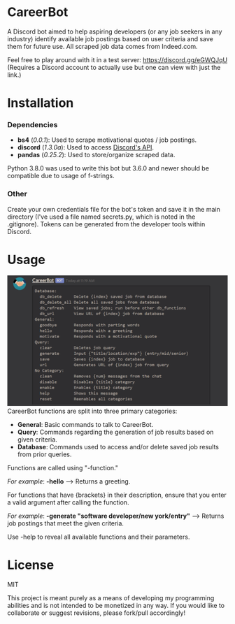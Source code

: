 # CareerBot
A Discord bot aimed to help aspiring developers (or any job seekers in any industry) identify available job postings based on user criteria and save them for future use. All scraped job data comes from Indeed.com. 

Feel free to play around with it in a test server: https://discord.gg/eGWQJqU (Requires a Discord account to actually use but one can view with just the link.)

# Installation
### Dependencies
* <b>bs4</b> (<i>0.0.1</i>): Used to scrape motivational quotes / job postings.
* <b>discord</b> (<i>1.3.0a</i>): Used to access [Discord's API](https://discordpy.readthedocs.io/en/latest/index.html).
* <b>pandas</b> (<i>0.25.2</i>): Used to store/organize scraped data.

Python 3.8.0 was used to write this bot but 3.6.0 and newer should be compatible due to usage of f-strings.

### Other
Create your own credentials file for the bot's token and save it in the main directory (I've used a file named secrets.py, which is noted in the .gitignore). Tokens can be generated from the developer tools within Discord. 

# Usage
![CareerBot Functions](images/all_functions.PNG)
CareerBot functions are split into three primary categories: 
* <b>General</b>: Basic commands to talk to CareerBot.
* <b>Query</b>: Commands regarding the generation of job results based on given criteria.
* <b>Database</b>: Commands used to access and/or delete saved job results from prior queries.

Functions are called using "-function."

<i>For example</i>: <b>-hello</b> --> Returns a greeting. 


For functions that have {brackets} in their description, ensure that you enter a valid argument after calling the function. 

<i>For example</i>: <b>-generate "software developer/new york/entry"</b> --> Returns job postings that meet the given criteria.

Use -help to reveal all available functions and their parameters.

# License
MIT

This project is meant purely as a means of developing my programming abilities and is not intended to be monetized in any way. If you would like to collaborate or suggest revisions, please fork/pull accordingly!
